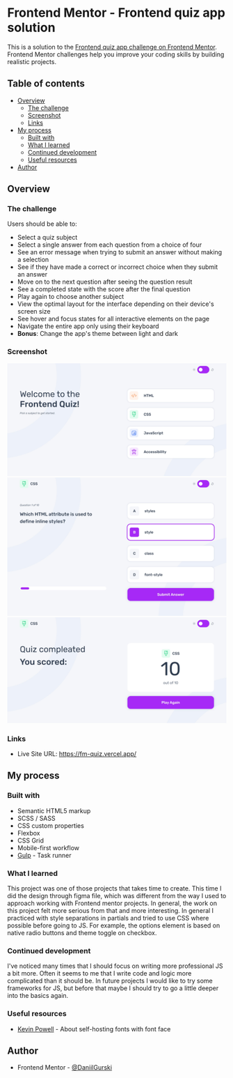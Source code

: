 # Frontend Mentor - Frontend quiz app solution

This is a solution to the [Frontend quiz app challenge on Frontend Mentor](https://www.frontendmentor.io/challenges/frontend-quiz-app-BE7xkzXQnU). Frontend Mentor challenges help you improve your coding skills by building realistic projects. 

## Table of contents

- [Overview](#overview)
  - [The challenge](#the-challenge)
  - [Screenshot](#screenshot)
  - [Links](#links)
- [My process](#my-process)
  - [Built with](#built-with)
  - [What I learned](#what-i-learned)
  - [Continued development](#continued-development)
  - [Useful resources](#useful-resources)
- [Author](#author)


## Overview

### The challenge

Users should be able to:

- Select a quiz subject
- Select a single answer from each question from a choice of four
- See an error message when trying to submit an answer without making a selection
- See if they have made a correct or incorrect choice when they submit an answer
- Move on to the next question after seeing the question result
- See a completed state with the score after the final question
- Play again to choose another subject
- View the optimal layout for the interface depending on their device's screen size
- See hover and focus states for all interactive elements on the page
- Navigate the entire app only using their keyboard
- **Bonus**: Change the app's theme between light and dark

### Screenshot

![](/screenshots/menu.jpg)
![](/screenshots/main.jpg)
![](/screenshots/end.jpg)


### Links
- Live Site URL: https://fm-quiz.vercel.app/

## My process

### Built with

- Semantic HTML5 markup
- SCSS / SASS
- CSS custom properties
- Flexbox
- CSS Grid
- Mobile-first workflow
- [Gulp](https://gulpjs.com/) - Task runner


### What I learned
This project was one of those projects that takes time to create. This time I did the design through figma file, which was different from the way I used to approach working with Frontend mentor projects. In general, the work on this project felt more serious from that and more interesting. In general I practiced with style separations in partials and tried to use CSS where possible before going to JS. For example, the options element is based on native radio buttons and theme toggle on checkbox. 


### Continued development
I've noticed many times that I should focus on writing more professional JS a bit more. Often it seems to me that I write code and logic more complicated than it should be. In future projects I would like to try some frameworks for JS, but before that maybe I should try to go a little deeper into the basics again.


### Useful resources
- [Kevin Powell](https://www.youtube.com/watch?v=zK-yy6C2Nck) - About self-hosting fonts with font face


## Author
- Frontend Mentor - [@DaniilGurski](https://www.frontendmentor.io/profile/DaniilGurski)
